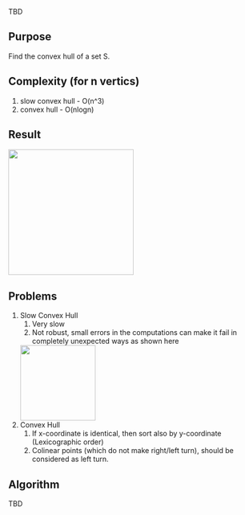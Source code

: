 TBD

## Purpose
Find the convex hull of a set S.

## Complexity (for n vertics)
1. slow convex hull - O(n^3)
2. convex hull - O(nlogn)

## Result
<img src="https://i.imgur.com/i18lsgZ.png" width="250">

## Problems
1. Slow Convex Hull
    1. Very slow
    2. Not robust, small errors in the computations can make it fail in completely unexpected ways as shown here
    <img src="https://i.imgur.com/5BpsXDA.jpg" width="150">
2. Convex Hull
    1. If x-coordinate is identical, then sort also by y-coordinate (Lexicographic order)
    2. Colinear points (which do not make right/left turn), should be considered as left turn.

## Algorithm
TBD


